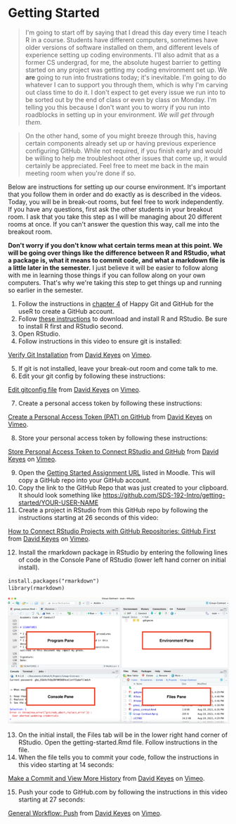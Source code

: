 # Getting Started

> I'm going to start off by saying that I dread this day every time I teach R in a course. Students have different computers, sometimes have older versions of software installed on them, and different levels of experience setting up coding environments. I'll also admit that as a former CS undergrad, for me, the absolute hugest barrier to getting started on any project was getting my coding environment set up. We **are** going to run into frustrations today; it's inevitable. I'm going to do whatever I can to support you through them, which is why I'm carving out class time to do it. I don't expect to get every issue we run into to be sorted out by the end of class or even by class on Monday. I'm telling you this because I don't want you to worry if you run into roadblocks in setting up in your environment. *We will get through them.*

> On the other hand, some of you might breeze through this, having certain components already set up or having previous experience configuring GitHub. While not required, if you finish early and would be willing to help me troubleshoot other issues that come up, it would certainly be appreciated. Feel free to meet me back in the main meeting room when you're done if so. 

Below are instructions for setting up our course environment. It's important that you follow them in order and do exactly as is described in the videos. Today, you will be in break-out rooms, but feel free to work independently. If you have any questions, first ask the other students in your breakout room. I ask that you take this step as I will be managing about 20 different rooms at once. If you can't answer the question this way, call me into the breakout room. 

**Don't worry if you don't know what certain terms mean at this point. We will be going over things like the difference between R and RStudio, what a package is, what it means to commit code, and what a markdown file is a little later in the semester.** I just believe it will be easier to follow along with me in learning those things if you can follow along on your own computers. That's why we're taking this step to get things up and running so earlier in the semester. 

1. Follow the instructions in [chapter 4](https://happygitwithr.com/github-acct.html) of Happy Git and GitHub for the useR to create a GitHub account. 
2. Follow [these instructions](https://rstudio-education.github.io/hopr/starting.html) to download and install R and RStudio. Be sure to install R first and RStudio second. 
3. Open RStudio.
4. Follow instructions in this video to ensure git is installed: 

<p><a href="https://vimeo.com/511798611">Verify Git Installation</a> from <a href="https://vimeo.com/user95475944">David Keyes</a> on <a href="https://vimeo.com">Vimeo</a>.</p>

5. If git is not installed, leave your break-out room and come talk to me. 
6. Edit your git config by following these instructions: 

<p><a href="https://vimeo.com/511798861">Edit gitconfig file</a> from <a href="https://vimeo.com/user95475944">David Keyes</a> on <a href="https://vimeo.com">Vimeo</a>.</p>

7. Create a personal access token by following these instructions: 

<p><a href="https://vimeo.com/511801645">Create a Personal Access Token (PAT) on GitHub</a> from <a href="https://vimeo.com/user95475944">David Keyes</a> on <a href="https://vimeo.com">Vimeo</a>.</p>

8. Store your personal access token by following these instructions: 

<p><a href="https://vimeo.com/511803103">Store Personal Access Token to Connect RStudio and GitHub</a> from <a href="https://vimeo.com/user95475944">David Keyes</a> on <a href="https://vimeo.com">Vimeo</a>.</p>

9. Open the [Getting Started Assignment URL]() listed in Moodle. This will copy a GitHub repo into your GitHub account. 
10. Copy the link to the GitHub Repo that was just created to your clipboard. It should look something like https://github.com/SDS-192-Intro/getting-started/YOUR-USER-NAME
11. Create a project in RStudio from this GitHub repo by following the instructions starting at 26 seconds of this video:

<p><a href="https://vimeo.com/511804881">How to Connect RStudio Projects with GitHub Repositories: GitHub First</a> from <a href="https://vimeo.com/user95475944">David Keyes</a> on <a href="https://vimeo.com">Vimeo</a>.</p>

12. Install the rmarkdown package in RStudio by entering the following lines of code in the Console Pane of RStudio (lower left hand corner on initial install).  

```
install.packages("rmarkdown")
library(rmarkdown)
```

![RStudio Panels](images/rstudio_panels.png)

13. On the initial install, the Files tab will be in the lower right hand corner of RStudio. Open the getting-started.Rmd file. Follow instructions in the file. 
14. When the file tells you to commit your code, follow the instructions in this video starting at 14 seconds: 

<p><a href="https://vimeo.com/511800674">Make a Commit and View More History</a> from <a href="https://vimeo.com/user95475944">David Keyes</a> on <a href="https://vimeo.com">Vimeo</a>.</p>

15. Push your code to GitHub.com by following the instructions in this video starting at 27 seconds:

<p><a href="https://vimeo.com/511805399">General Workflow: Push</a> from <a href="https://vimeo.com/user95475944">David Keyes</a> on <a href="https://vimeo.com">Vimeo</a>.</p>


